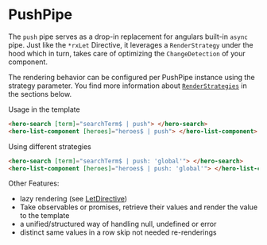 # PushPipe

The `push` pipe serves as a drop-in replacement for angulars built-in `async` pipe.
Just like the `*rxLet` Directive, it leverages a `RenderStrategy` under the hood which
in turn, takes care of optimizing the `ChangeDetection` of your component.

The rendering behavior can be configured per PushPipe instance using the strategy parameter.
You find more information about [`RenderStrategies`](https://github.com/BioPhoton/rx-angular/tree/master/libs/template/docs/render-strategies.md) in the sections below.

Usage in the template

```html
<hero-search [term]="searchTerm$ | push"> </hero-search>
<hero-list-component [heroes]="heroes$ | push"> </hero-list-component>
```

Using different strategies

```html
<hero-search [term]="searchTerm$ | push: 'global'"> </hero-search>
<hero-list-component [heroes]="heroes$ | push: 'global'"> </hero-list-component>
```

Other Features:

- lazy rendering (see [LetDirective](https://github.com/BioPhoton/rx-angular/tree/master/libs/template/docs/let.md))
- Take observables or promises, retrieve their values and render the value to the template
- a unified/structured way of handling null, undefined or error
- distinct same values in a row skip not needed re-renderings
